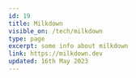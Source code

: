 ```yaml
---
id: 19
title: Milkdown
visible_on: /tech/milkdown
type: page
excerpt: some info about milkdown
link: https://milkdown.dev
updated: 16th May 2023
---
```

